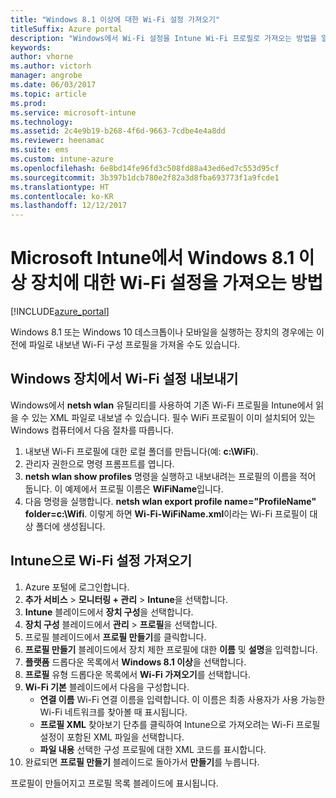 ```yaml
---
title: "Windows 8.1 이상에 대한 Wi-Fi 설정 가져오기"
titleSuffix: Azure portal
description: "Windows에서 Wi-Fi 설정을 Intune Wi-Fi 프로필로 가져오는 방법을 알아봅니다.\""
keywords: 
author: vhorne
ms.author: victorh
manager: angrobe
ms.date: 06/03/2017
ms.topic: article
ms.prod: 
ms.service: microsoft-intune
ms.technology: 
ms.assetid: 2c4e9b19-b268-4f6d-9663-7cdbe4e4a8dd
ms.reviewer: heenamac
ms.suite: ems
ms.custom: intune-azure
ms.openlocfilehash: 6e8bd14fe96fd3c508fd88a43ed6ed7c553d95cf
ms.sourcegitcommit: 3b397b1dcb780e2f82a3d8fba693773f1a9fcde1
ms.translationtype: HT
ms.contentlocale: ko-KR
ms.lasthandoff: 12/12/2017
---
```

# <a name="how-to-import-wi-fi-settings-for-windows-81-and-later-devices-in-microsoft-intune"></a>Microsoft Intune에서 Windows 8.1 이상 장치에 대한 Wi-Fi 설정을 가져오는 방법

[!INCLUDE[azure_portal](./includes/azure_portal.md)]

Windows 8.1 또는 Windows 10 데스크톱이나 모바일을 실행하는 장치의 경우에는 이전에 파일로 내보낸 Wi-Fi 구성 프로필을 가져올 수도 있습니다.

## <a name="export-wi-fi-settings-from-a-windows-device"></a>Windows 장치에서 Wi-Fi 설정 내보내기

Windows에서 **netsh wlan** 유틸리티를 사용하여 기존 Wi-Fi 프로필을 Intune에서 읽을 수 있는 XML 파일로 내보낼 수 있습니다. 필수 WiFi 프로필이 이미 설치되어 있는 Windows 컴퓨터에서 다음 절차를 따릅니다.
1. 내보낸 Wi-Fi 프로필에 대한 로컬 폴더를 만듭니다(예: **c:\WiFi**).
1. 관리자 권한으로 명령 프롬프트를 엽니다.
1. **netsh wlan show profiles** 명령을 실행하고 내보내려는 프로필의 이름을 적어 둡니다. 이 예제에서 프로필 이름은 **WiFiName**입니다.
1. 다음 명령을 실행합니다. **netsh wlan export profile name="ProfileName" folder=c:\Wifi**. 이렇게 하면 **Wi-Fi-WiFiName.xml**이라는 Wi-Fi 프로필이 대상 폴더에 생성됩니다.

## <a name="import-the-wi-fi-settings-into-intune"></a>Intune으로 Wi-Fi 설정 가져오기

1. Azure 포털에 로그인합니다.
2. **추가 서비스** > **모니터링 + 관리** > **Intune**을 선택합니다.
3. **Intune** 블레이드에서 **장치 구성**을 선택합니다.
2. **장치 구성** 블레이드에서 **관리** > **프로필**을 선택합니다.
3. 프로필 블레이드에서 **프로필 만들기**를 클릭합니다.
4. **프로필 만들기** 블레이드에서 장치 제한 프로필에 대한 **이름** 및 **설명**을 입력합니다.
5. **플랫폼** 드롭다운 목록에서 **Windows 8.1 이상**을 선택합니다.
6. **프로필** 유형 드롭다운 목록에서 **Wi-Fi 가져오기**를 선택합니다.
7. **Wi-Fi 기본** 블레이드에서 다음을 구성합니다.
    - **연결 이름** Wi-Fi 연결 이름을 입력합니다. 이 이름은 최종 사용자가 사용 가능한 Wi-Fi 네트워크를 찾아볼 때 표시됩니다.
    - **프로필 XML** 찾아보기 단추를 클릭하여 Intune으로 가져오려는 Wi-Fi 프로필 설정이 포함된 XML 파일을 선택합니다.
    - **파일 내용** 선택한 구성 프로필에 대한 XML 코드를 표시합니다.
8. 완료되면 **프로필 만들기** 블레이드로 돌아가서 **만들기**를 누릅니다.

프로필이 만들어지고 프로필 목록 블레이드에 표시됩니다.
